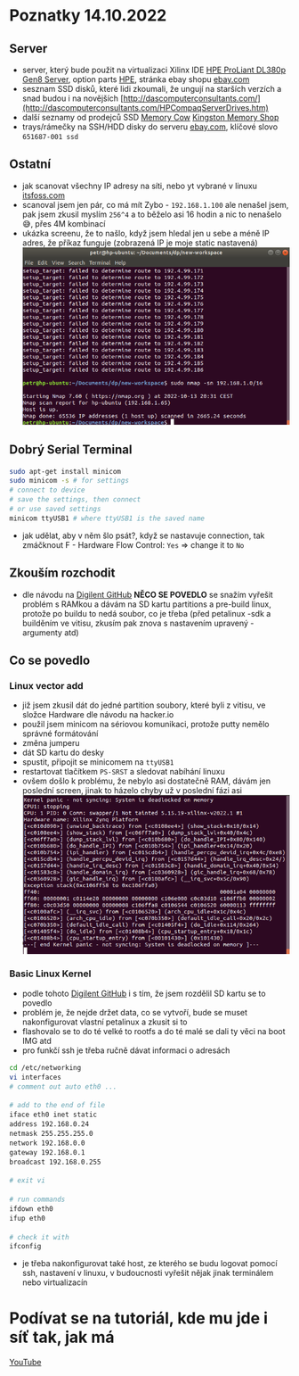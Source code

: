 # Poznatky 14.10.2022

## Server

- server, který bude použit na virtualizaci Xilinx IDE [HPE ProLiant DL380p Gen8 Server](https://support.hpe.com/hpesc/public/docDisplay?docId=emr_na-c03235277), option parts [HPE](https://support.hpe.com/hpesc/public/docDisplay?docId=c03235277&page=GUID-64B2BB3C-A468-403A-AB42-C91988DBBA4B.html), stránka ebay shopu [ebay.com](https://www.ebay.com/itm/115505547581)
- sesznam SSD disků, které lidi zkoumali, že ungují na starších verzích a snad budou i na novějších [http://dascomputerconsultants.com/](http://dascomputerconsultants.com/HPCompaqServerDrives.htm)
- další seznamy od prodejců SSD [Memory Cow](https://www.memorycow.co.uk/server/hp/proliant-dl-series/hp-proliant-dl380p-gen8-g8-server) [Kingston Memory Shop](https://www.kingstonmemoryshop.co.uk/server/hp/proliant-dl-series/hp-proliant-dl380p-gen8-g8-server)
- trays/rámečky na SSH/HDD disky do serveru [ebay.com](https://www.ebay.com/sch/i.html?_from=R40&_trksid=p2334524.m570.l1313&_nkw=651687-001+ssd&_sacat=0&LH_TitleDesc=0&_odkw=651687-001&_osacat=0), klíčové slovo `651687-001 ssd`

## Ostatní

- jak scanovat všechny IP adresy na síti, nebo yt vybrané v linuxu [itsfoss.com](https://itsfoss.com/how-to-find-what-devices-are-connected-to-network-in-ubuntu/)
- scanoval jsem jen pár, co má mít Zybo - `192.168.1.100` ale nenašel jsem, pak jsem zkusil myslím `256^4` a to běželo asi 16 hodin a nic to nenašelo 😅, přes 4M kombinací
- ukázka screenu, že to našlo, když jsem hledal jen u sebe a méně IP adres, že příkaz funguje (zobrazená IP je moje static nastavená)
  ![IP Scanning](/misc/scanned-ip.png)

## Dobrý Serial Terminal

```bash
sudo apt-get install minicom
sudo minicom -s # for settings
# connect to device
# save the settings, then connect
# or use saved settings
minicom ttyUSB1 # where ttyUSB1 is the saved name

```

- jak udělat, aby v něm šlo psát?, když se nastavuje connection, tak zmáčknout F - Hardware Flow Control: `Yes` => change it to `No`

## Zkouším rozchodit

- dle návodu na [Digilent GitHub](https://github.com/Digilent/Petalinux-Zybo) **NĚCO SE POVEDLO** se snažím vyřešit problém s RAMkou a dávám na SD kartu partitions a pre-build linux, protože po buildu to nedá soubor, co je třeba (před petalinux -sdk a builděním ve vitisu, zkusím pak znova s nastavením upravený - argumenty atd)

## Co se povedlo

### Linux vector add

- již jsem zkusil dát do jedné partition soubory, které byli z vitisu, ve složce Hardware dle návodu na hacker.io
- použil jsem minicom na sériovou komunikaci, protože putty nemělo správné formátování
- změna jumperu
- dát SD kartu do desky
- spustit, připojit se minicomem na `ttyUSB1`
- restartovat tlačítkem `PS-SRST` a sledovat nabíhání linuxu
- ovšem došlo k problému, že nebylo asi dostatečně RAM, dávám jen poslední screen, jinak to házelo chyby už v poslední fázi asi
  ![Kernel Panic](/misc/kernel-panic.png)

### Basic Linux Kernel

- podle tohoto [Digilent GitHub](https://github.com/Digilent/Petalinux-Zybo) i s tím, že jsem rozdělil SD kartu se to povedlo
- problém je, že nejde držet data, co se vytvoří, bude se muset nakonfigurovat vlastní petalinux a zkusit si to
- flashovalo se to do té velké to rootfs a do té malé se dali ty věci na boot IMG atd
- pro funkčí ssh je třeba ručně dávat informaci o adresách

```bash
cd /etc/networking
vi interfaces
# comment out auto eth0 ...

# add to the end of file
iface eth0 inet static
address 192.168.0.24
netmask 255.255.255.0
network 192.168.0.0
gateway 192.168.0.1
broadcast 192.168.0.255

# exit vi

# run commands
ifdown eth0
ifup eth0

# check it with
ifconfig
```

- je třeba nakonfigurovat také host, ze kterého se budu logovat pomocí ssh, nastavení v linuxu, v budoucnosti vyřešit nějak jinak terminálem nebo virtualizacín

# Podívat se na tutoriál, kde mu jde i síť tak, jak má

[YouTube](https://www.youtube.com/watch?v=FMCfn0zwhaQ)
